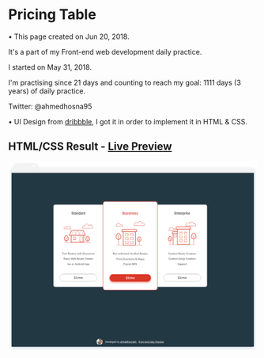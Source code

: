 # Pricing Table

• This page created on Jun 20, 2018.

It's a part of my Front-end web development daily practice.

I started on May 31, 2018.

I'm practising since 21 days and counting to reach my goal: 1111 days (3 years) of daily practice.

Twitter: @ahmedhosna95

• UI Design from [dribbble](https://dribbble.com/shots/2487894-Daily-Ui-10-Pricing-Table), I got it in order to implement it in HTML & CSS.

## HTML/CSS Result - [Live Preview](https://goo.gl/UbCHBb)

![](assets/img/frame-generic.png)

